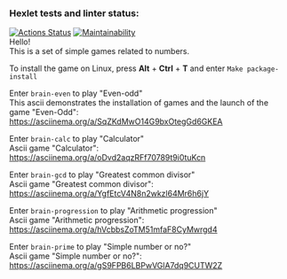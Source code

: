 ### Hexlet tests and linter status:
[![Actions Status](https://github.com/JduMoment/python-project-49/actions/workflows/hexlet-check.yml/badge.svg)](https://github.com/JduMoment/python-project-49/actions)
[![Maintainability](https://api.codeclimate.com/v1/badges/2dd93f32b0994a1d1010/maintainability)](https://codeclimate.com/github/JduMoment/python-project-49/maintainability)
\
Hello!\
This is a set of simple games related to numbers.

To install the game on Linux, press **Alt** + **Ctrl** + **T** and enter `Make package-install`

Enter `brain-even` to play "Even-odd"\
This ascii demonstrates the installation of games and the launch of the game "Even-Odd": https://asciinema.org/a/SqZKdMwO14G9bxOtegGd6GKEA

Enter `brain-calc` to play "Calculator"\
Ascii game "Calculator": https://asciinema.org/a/oDvd2aqzRFf70789t9i0tuKcn

Enter `brain-gcd` to play "Greatest common divisor"\
Ascii game "Greatest common divisor": https://asciinema.org/a/YgfEtcV4N8n2wkzl64Mr6h6jY

Enter `brain-progression` to play "Arithmetic progression"\
Ascii game "Arithmetic progression": https://asciinema.org/a/hVcbbsZoTM51mfaF8CyMwrgd4

Enter `brain-prime` to play "Simple number or no?"\
Ascii game "Simple number or no?": https://asciinema.org/a/gS9FPB6LBPwVGlA7dq9CUTW2Z




